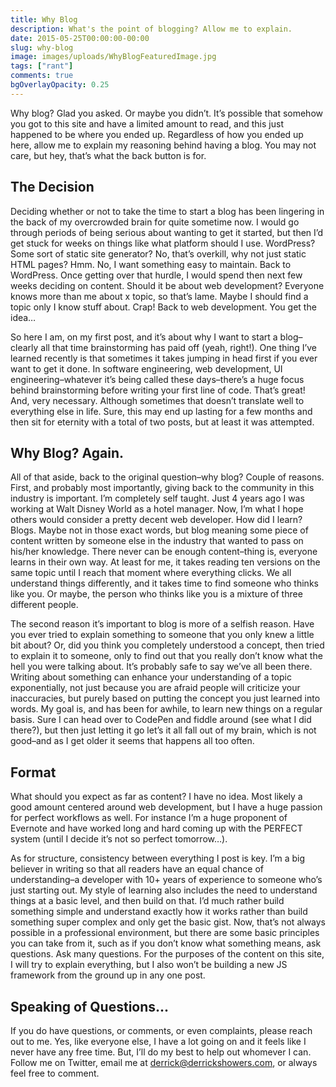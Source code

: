 ```yaml
---
title: Why Blog
description: What's the point of blogging? Allow me to explain.
date: 2015-05-25T00:00:00-00:00
slug: why-blog
image: images/uploads/WhyBlogFeaturedImage.jpg
tags: ["rant"]
comments: true
bgOverlayOpacity: 0.25
---
```


Why blog? Glad you asked. Or maybe you didn’t. It’s possible that somehow you got to this site and have a limited amount to read, and this just happened to be where you ended up. Regardless of how you ended up here, allow me to explain my reasoning behind having a blog. You may not care, but hey, that’s what the back button is for.

## The Decision

Deciding whether or not to take the time to start a blog has been lingering in the back of my overcrowded brain for quite sometime now. I would go through periods of being serious about wanting to get it started, but then I’d get stuck for weeks on things like what platform should I use. WordPress? Some sort of static site generator? No, that’s overkill, why not just static HTML pages? Hmm. No, I want something easy to maintain. Back to WordPress. Once getting over that hurdle, I would spend then next few weeks deciding on content. Should it be about web development? Everyone knows more than me about x topic, so that’s lame. Maybe I should find a topic only I know stuff about. Crap! Back to web development. You get the idea…

So here I am, on my first post, and it’s about why I want to start a blog–clearly all that time brainstorming has paid off (yeah, right!). One thing I’ve learned recently is that sometimes it takes jumping in head first if you ever want to get it done. In software engineering, web development, UI engineering–whatever it’s being called these days–there’s a huge focus behind brainstorming before writing your first line of code. That’s great! And, very necessary. Although sometimes that doesn’t translate well to everything else in life. Sure, this may end up lasting for a few months and then sit for eternity with a total of two posts, but at least it was attempted.

## Why Blog? Again.

All of that aside, back to the original question–why blog? Couple of reasons. First, and probably most importantly, giving back to the community in this industry is important. I’m completely self taught. Just 4 years ago I was working at Walt Disney World as a hotel manager. Now, I’m what I hope others would consider a pretty decent web developer. How did I learn? Blogs. Maybe not in those exact words, but blog meaning some piece of content written by someone else in the industry that wanted to pass on his/her knowledge. There never can be enough content–thing is, everyone learns in their own way. At least for me, it takes reading ten versions on the same topic until I reach that moment where everything clicks. We all understand things differently, and it takes time to find someone who thinks like you. Or maybe, the person who thinks like you is a mixture of three different people.

The second reason it’s important to blog is more of a selfish reason. Have you ever tried to explain something to someone that you only knew a little bit about? Or, did you think you completely understood a concept, then tried to explain it to someone, only to find out that you really don’t know what the hell you were talking about. It’s probably safe to say we’ve all been there. Writing about something can enhance your understanding of a topic exponentially, not just because you are afraid people will criticize your inaccuracies, but purely based on putting the concept you just learned into words. My goal is, and has been for awhile, to learn new things on a regular basis. Sure I can head over to CodePen and fiddle around (see what I did there?), but then just letting it go let’s it all fall out of my brain, which is not good–and as I get older it seems that happens all too often.

## Format

What should you expect as far as content? I have no idea. Most likely a good amount centered around web development, but I have a huge passion for perfect workflows as well. For instance I’m a huge proponent of Evernote and have worked long and hard coming up with the PERFECT system (until I decide it’s not so perfect tomorrow…).

As for structure, consistency between everything I post is key. I’m a big believer in writing so that all readers have an equal chance of understanding–a developer with 10+ years of experience to someone who’s just starting out. My style of learning also includes the need to understand things at a basic level, and then build on that. I’d much rather build something simple and understand exactly how it works rather than build something super complex and only get the basic gist. Now, that’s not always possible in a professional environment, but there are some basic principles you can take from it, such as if you don’t know what something means, ask questions. Ask many questions. For the purposes of the content on this site, I will try to explain everything, but I also won’t be building a new JS framework from the ground up in any one post.

## Speaking of Questions...

If you do have questions, or comments, or even complaints, please reach out to me. Yes, like everyone else, I have a lot going on and it feels like I never have any free time. But, I’ll do my best to help out whomever I can. Follow me on Twitter, email me at derrick@derrickshowers.com, or always feel free to comment.

